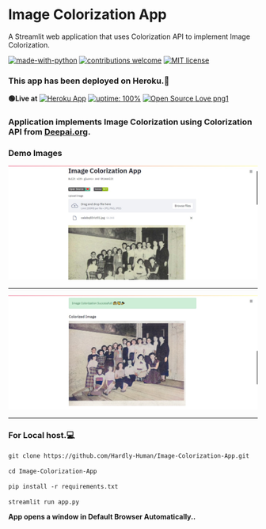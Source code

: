 # Image Colorization App
A Streamlit web application that uses Colorization API to implement Image Colorization.

[![made-with-python](https://img.shields.io/badge/Made%20with-Python-1f425f.svg)](https://www.python.org/)
[![contributions welcome](https://img.shields.io/badge/contributions-welcome-brightgreen.svg?style=flat)](https://github.com/Hardly-Human/Image-Colorization-App)
[![MIT license](https://img.shields.io/badge/License-MIT-blue.svg)](https://lbesson.mit-license.org/)


### This app has been deployed on Heroku.🥳
 **🟢Live at** [![Heroku App](https://raw.githubusercontent.com/gregsadetsky/heroku-ci-badge/master/badges/succeeded.svg)](https://app-for-image-colorization.herokuapp.com/)
 [![uptime: 100%](https://camo.githubusercontent.com/b3fc74878a0d5fcca5a78b288aa4b489f65fd7eb/68747470733a2f2f696d672e736869656c64732e696f2f62616467652f757074696d652d3130302532352d627269676874677265656e)](https://app-for-image-colorization.herokuapp.com/)
[![Open Source Love png1](https://badges.frapsoft.com/os/v1/open-source.png?v=103)](https://github.com/Hardly-Human)
 

### Application implements Image Colorization using Colorization API from [Deepai.org](https://deepai.org/). 
  
### Demo Images
![img1](https://github.com/Hardly-Human/Image-Colorization-App/blob/master/img1.jpg)
*** ***
![img2](https://github.com/Hardly-Human/Image-Colorization-App/blob/master/img2.jpg)
*** ***  

### For Local host.💻

`git clone https://github.com/Hardly-Human/Image-Colorization-App.git`

`cd Image-Colorization-App`

`pip install -r requirements.txt`

`streamlit run app.py`

__App opens a window in Default Browser Automatically..__



